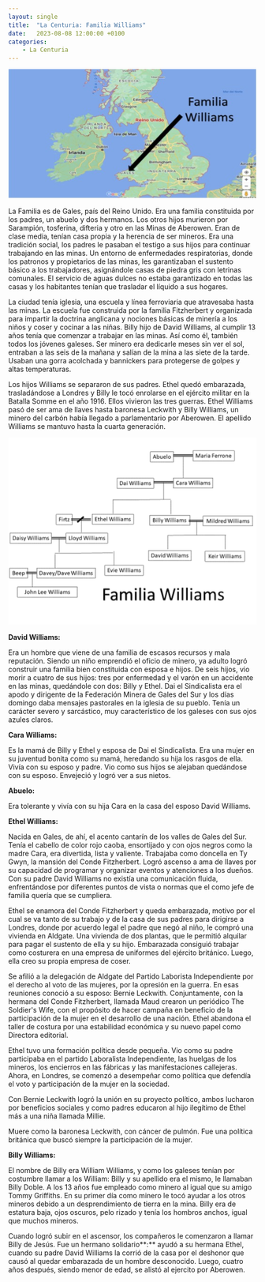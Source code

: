 ```yaml
---
layout: single
title:  "La Centuria: Familia Williams"
date:   2023-08-08 12:00:00 +0100
categories: 
    - La Centuria
---
```

![Familia Williams](/assets/img/familia-williams.jpg)  

La Familia es de Gales, país del Reino Unido. Era una familia
constituida por los padres, un abuelo y dos hermanos. Los otros hijos
murieron por Sarampión, tosferina, difteria y otro en las Minas de
Aberowen. Eran de clase media, tenían casa propia y la herencia de ser
mineros. Era una tradición social, los padres le pasaban el testigo a
sus hijos para continuar trabajando en las minas. Un entorno de
enfermedades respiratorias, donde los patronos y propietarios de las
minas, les garantizaban el sustento básico a los trabajadores,
asignándole casas de piedra gris con letrinas comunales. El servicio de
aguas dulces no estaba garantizado en todas las casas y los habitantes
tenían que trasladar el líquido a sus hogares.

La ciudad tenía iglesia, una escuela y línea ferroviaria que atravesaba
hasta las minas. La escuela fue construida por la familia Fitzherbert y
organizada para impartir la doctrina anglicana y nociones básicas de
minería a los niños y coser y cocinar a las niñas. Billy hijo de David
Williams, al cumplir 13 años tenía que comenzar a trabajar en las minas.
Así como él, también todos los jóvenes galeses. Ser minero era dedicarle
meses sin ver el sol, entraban a las seis de la mañana y salían de la
mina a las siete de la tarde. Usaban una gorra acolchada y bannickers
para protegerse de golpes y altas temperaturas.

Los hijos Williams se separaron de sus padres. Ethel quedó embarazada,
trasladándose a Londres y Billy le tocó enrolarse en el ejército militar
en la Batalla Somme en el año 1916. Ellos vivieron las tres guerras.
Ethel Williams pasó de ser ama de llaves hasta baronesa Leckwith y Billy
Williams, un minero del carbón había llegado a parlamentario por
Aberowen. El apellido Williams se mantuvo hasta la cuarta generación.

![Familia Williams](/assets/img/familia-williams2.png)  

**David Williams:**

Era un hombre que viene de una familia de escasos recursos y mala
reputación. Siendo un niño emprendió el oficio de minero, ya adulto
logró construir una familia bien constituida con esposa e hijos. De seis
hijos, vio morir a cuatro de sus hijos: tres por enfermedad y el varón
en un accidente en las minas, quedándole con dos: Billy y Ethel. Dai el
Sindicalista era el apodo y dirigente de la Federación Minera de Gales
del Sur y los días domingo daba mensajes pastorales en la iglesia de su
pueblo. Tenía un carácter severo y sarcástico, muy característico de los
galeses con sus ojos azules claros.

**Cara Williams:**

Es la mamá de Billy y Ethel y esposa de Dai el Sindicalista. Era una
mujer en su juventud bonita como su mamá, heredando su hija los rasgos
de ella. Vivía con su esposo y padre. Vio como sus hijos se alejaban
quedándose con su esposo. Envejeció y logró ver a sus nietos.

**Abuelo:**

Era tolerante y vivía con su hija Cara en la casa del esposo David
Williams.

**Ethel Williams:**

Nacida en Gales, de ahí, el acento cantarín de los valles de Gales del
Sur. Tenía el cabello de color rojo caoba, ensortijado y con ojos negros
como la madre Cara, era divertida, lista y valiente. Trabajaba como
doncella en Ty Gwyn, la mansión del Conde Fitzherbert. Logró ascenso a
ama de llaves por su capacidad de programar y organizar eventos y
atenciones a los dueños. Con su padre David Williams no existía una
comunicación fluida, enfrentándose por diferentes puntos de vista o
normas que el como jefe de familia quería que se cumpliera.

Ethel se enamora del Conde Fitzherbert y queda embarazada, motivo por el
cual se va tanto de su trabajo y de la casa de sus padres para dirigirse
a Londres, donde por acuerdo legal el padre que negó al niño, le compró
una vivienda en Aldgate. Una vivienda de dos plantas, que le permitió
alquilar para pagar el sustento de ella y su hijo. Embarazada consiguió
trabajar como costurera en una empresa de uniformes del ejército
británico. Luego, ella creo su propia empresa de coser.

Se afilió a la delegación de Aldgate del Partido Laborista Independiente
por el derecho al voto de las mujeres, por la opresión en la guerra. En
esas reuniones conoció a su esposo: Bernie Leckwith. Conjuntamente, con
la hermana del Conde Fitzherbert, llamada Maud crearon un periódico The
Soldier's Wife, con el propósito de hacer campaña en beneficio de la
participación de la mujer en el desarrollo de una nación. Ethel abandona
el taller de costura por una estabilidad económica y su nuevo papel como
Directora editorial.

Ethel tuvo una formación política desde pequeña. Vio como su padre
participaba en el partido Laboralista Independiente, las huelgas de los
mineros, los encierros en las fábricas y las manifestaciones callejeras.
Ahora, en Londres, se comenzó a desempeñar como política que defendía el
voto y participación de la mujer en la sociedad.

Con Bernie Leckwith logró la unión en su proyecto político, ambos
lucharon por beneficios sociales y como padres educaron al hijo
ilegítimo de Ethel más a una niña llamada Millie.

Muere como la baronesa Leckwith, con cáncer de pulmón. Fue una política
británica que buscó siempre la participación de la mujer.

**Billy Williams:**

El nombre de Billy era William Williams, y como los galeses tenían por
costumbre llamar a los William: Billy y su apellido era el mismo, le
llamaban Billy Doble. A los 13 años fue empleado como minero al igual
que su amigo Tommy Griffiths. En su primer día como minero le tocó
ayudar a los otros mineros debido a un desprendimiento de tierra en la
mina. Billy era de estatura baja, ojos oscuros, pelo rizado y tenía los
hombros anchos, igual que muchos mineros.

Cuando logró subir en el ascensor, los compañeros le comenzaron a llamar
Billy de Jesús. Fue un hermano solidario**:** ayudó a su hermana Ethel,
cuando su padre David Williams la corrió de la casa por el deshonor que
causó al quedar embarazada de un hombre desconocido. Luego, cuatro años
después, siendo menor de edad, se alistó al ejercito por Aberowen.
